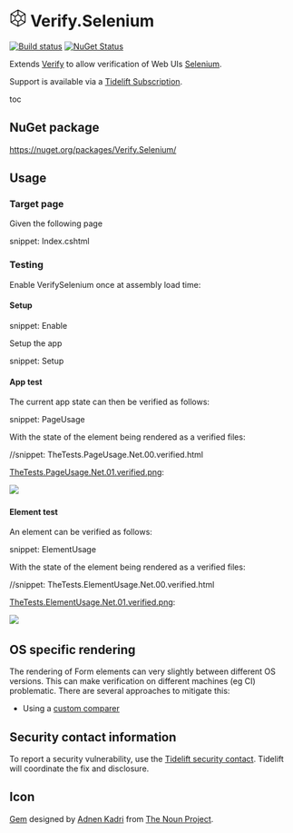 # <img src="/src/icon.png" height="30px"> Verify.Selenium

[![Build status](https://ci.appveyor.com/api/projects/status/xbfm80k15vfqosnd?svg=true)](https://ci.appveyor.com/project/SimonCropp/verify-selenium)
[![NuGet Status](https://img.shields.io/nuget/v/Verify.Selenium.svg)](https://www.nuget.org/packages/Verify.Selenium/)

Extends [Verify](https://github.com/VerifyTests/Verify) to allow verification of Web UIs [Selenium](https://www.selenium.dev/).


Support is available via a [Tidelift Subscription](https://tidelift.com/subscription/pkg/nuget-verify.selenium?utm_source=nuget-verify.selenium&utm_medium=referral&utm_campaign=enterprise).


toc


## NuGet package

https://nuget.org/packages/Verify.Selenium/


## Usage


### Target page

Given the following page

snippet: Index.cshtml


### Testing

Enable VerifySelenium once at assembly load time:


#### Setup

snippet: Enable

Setup the app

snippet: Setup


#### App test

The current app state can then be verified as follows:

snippet: PageUsage

With the state of the element being rendered as a verified files:

//snippet: TheTests.PageUsage.Net.00.verified.html

[TheTests.PageUsage.Net.01.verified.png](/src/Tests/TheTests.PageUsage.Net.01.verified.png):

<img src="/src/Tests/TheTests.PageUsage.Net.01.verified.png" width="400px">


#### Element test

An element can be verified as follows:

snippet: ElementUsage

With the state of the element being rendered as a verified files:

//snippet: TheTests.ElementUsage.Net.00.verified.html

[TheTests.ElementUsage.Net.01.verified.png](/src/Tests/TheTests.ElementUsage.Net.01.verified.png):

<img src="/src/Tests/TheTests.ElementUsage.Net.01.verified.png" width="400px">


## OS specific rendering

The rendering of Form elements can very slightly between different OS versions. This can make verification on different machines (eg CI) problematic. There are several approaches to mitigate this:

 * Using a [custom comparer](https://github.com/VerifyTests/Verify/blob/master/docs/comparer.md)


## Security contact information

To report a security vulnerability, use the [Tidelift security contact](https://tidelift.com/security). Tidelift will coordinate the fix and disclosure.


## Icon

[Gem](https://thenounproject.com/term/gem/2247823/) designed by [Adnen Kadri](https://thenounproject.com/adnen.kadri/) from [The Noun Project](https://thenounproject.com/creativepriyanka).